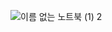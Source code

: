 ![이름 없는 노트북 (1) 2](https://github.com/NHN-academy-Avocado/Byeonghun/assets/84126160/7b5a1aba-dce4-4cd1-9b3b-8d1b8e0db270)
